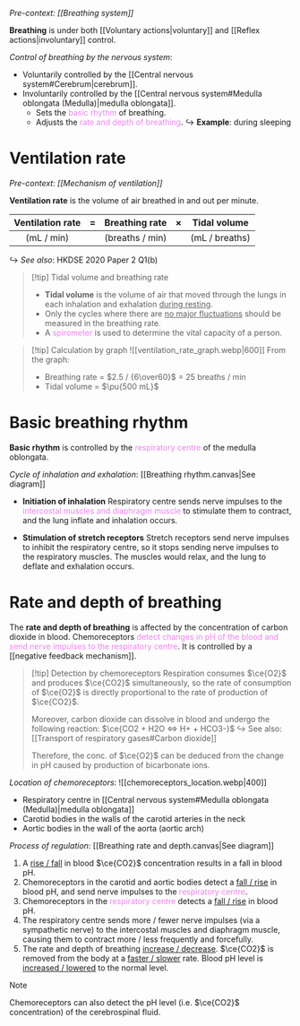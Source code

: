 *Pre-context: [[Breathing system]]*

**Breathing** is under both [[Voluntary actions|voluntary]] and [[Reflex actions|involuntary]] control.

*Control of breathing by the nervous system*:
- <span class="hi-green">Voluntarily controlled</span> by the [[Central nervous system#Cerebrum|cerebrum]].
- <span class="hi-green">Involuntarily controlled</span> by the [[Central nervous system#Medulla oblongata (Medulla)|medulla oblongata]].
	- Sets the <span style="color: violet">basic rhythm</span> of breathing.
	- Adjusts the <span style="color: violet">rate and depth of breathing</span>.
  ↪ **Example**: during sleeping

# Ventilation rate
*Pre-context: [[Mechanism of ventilation]]*

**Ventilation rate** is the volume of air breathed in and out per minute.

| **Ventilation rate** |  =  | **Breathing rate** |  ×  | **Tidal volume** |
| :------------------: | :-: | :----------------: | :-: | :--------------: |
|      (mL / min)      |     |  (breaths / min)   |     |  (mL / breaths)  |
↪ *See also*: HKDSE 2020 Paper 2 Q1(b)

> [!tip] Tidal volume and breathing rate
> - **Tidal volume** is the volume of air that moved through the lungs in each inhalation and exhalation <u>during resting</u>.
> - Only the cycles where there are <u>no major fluctuations</u> should be measured in the breathing rate.
> - A <span style="color: violet">spirometer</span> is used to determine the vital capacity of a person.

> [!tip] Calculation by graph
> ![[ventilation_rate_graph.webp|600]]
> From the graph:
> - Breathing rate = $2.5 / {6\over60}$ = 25 breaths / min
> - Tidal volume = $\pu{500 mL}$

# Basic breathing rhythm
**Basic rhythm** is controlled by the <span style="color: violet">respiratory centre</span> of the <span class="hi-blue">medulla oblongata</span>.

*Cycle of inhalation and exhalation*: [[Breathing rhythm.canvas|See diagram]]
- **Initiation of inhalation**
  <span class="hi-blue">Respiratory centre</span> sends nerve impulses to the <span style="color: violet">intercostal muscles and diaphragm muscle</span> to stimulate them to contract, and the lung inflate and inhalation occurs.

- **Stimulation of stretch receptors**
  <span class="hi-blue">Stretch receptors</span> send nerve impulses to <span class="hi-green">inhibit the respiratory centre</span>, so it stops sending nerve impulses to the respiratory muscles. The muscles would relax, and the lung to deflate and exhalation occurs.

# Rate and depth of breathing
The **rate and depth of breathing** is affected by the <span class="hi-green">concentration of carbon dioxide in blood</span>. <span class="hi-blue">Chemoreceptors</span> <span style="color: violet">detect changes in pH of the blood and send nerve impulses to the respiratory centre</span>. It is controlled by a [[negative feedback mechanism]].

> [!tip] Detection by chemoreceptors
> Respiration consumes $\ce{O2}$ and produces $\ce{CO2}$ simultaneously, so the rate of consumption of $\ce{O2}$ is directly proportional to the rate of production of $\ce{CO2}$.
> 
> Moreover, carbon dioxide can dissolve in blood and undergo the following reaction: $\ce{CO2 + H2O <=> H+ + HCO3-}$
> ↪ See also: [[Transport of respiratory gases#Carbon dioxide]]
> 
> Therefore, the conc. of $\ce{O2}$ can be deduced from the change in pH caused by production of bicarbonate ions.

*Location of chemoreceptors*:
![[chemoreceptors_location.webp|400]]
- <span class="hi-blue">Respiratory centre</span> in [[Central nervous system#Medulla oblongata (Medulla)|medulla oblongata]]
- <span class="hi-blue">Carotid bodies</span> in the walls of the carotid arteries in the neck
- <span class="hi-blue">Aortic bodies</span> in the wall of the aorta (aortic arch)

*Process of regulation*: [[Breathing rate and depth.canvas|See diagram]]
1. A <u>rise / fall</u> in blood $\ce{CO2}$ concentration results in a fall in blood pH.
2. <span class="hi-blue">Chemoreceptors</span> in the <span class="hi-orange">carotid and aortic bodies</span> detect a <u>fall / rise</u> in blood pH, and send nerve impulses to the <span style="color: violet">respiratory centre</span>.
3. <span class="hi-blue">Chemoreceptors</span> in the <span style="color: violet">respiratory centre</span> detects a <u>fall / rise</u> in blood pH.
4. The respiratory centre sends <span class="hi-green">more / fewer</span> nerve impulses (via a sympathetic nerve) to the intercostal muscles and diaphragm muscle, causing them to contract <span class="hi-green">more / less</span> frequently and forcefully.
5. The rate and depth of breathing <u>increase / decrease</U>. $\ce{CO2}$ is removed from the body at a <u>faster / slower</u> rate. Blood pH level is <u>increased / lowered</u> to the normal level.

> [!note]
> Chemoreceptors can also detect the pH level (i.e. $\ce{CO2}$ concentration) of the cerebrospinal fluid.
